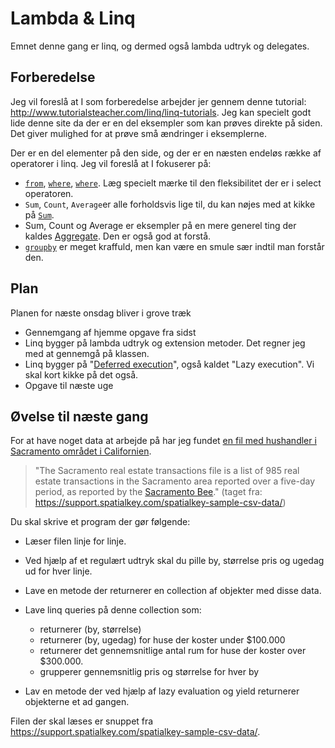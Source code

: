 # Lambda & Linq
Emnet denne gang er linq, og dermed også lambda udtryk og delegates.

## Forberedelse
Jeg vil foreslå at I som forberedelse arbejder jer gennem denne tutorial: http://www.tutorialsteacher.com/linq/linq-tutorials. Jeg kan specielt godt lide denne site da der er en del eksempler som kan prøves direkte på siden. Det giver mulighed for at prøve små ændringer i eksemplerne.

Der er en del elementer på den side, og der er en næsten endeløs række af operatorer i linq. Jeg vil foreslå at I fokuserer på:

- [`from`](http://www.tutorialsteacher.com/linq/linq-query-syntax), [`where`](http://www.tutorialsteacher.com/linq/linq-filtering-operators-where), [`where`](http://www.tutorialsteacher.com/linq/linq-projection-operators). Læg specielt mærke til den fleksibilitet der er i select operatoren.
- `Sum`, `Count`, `Average`er alle forholdsvis lige til, du kan nøjes med at kikke på [`Sum`](http://www.tutorialsteacher.com/linq/linq-aggregation-operator-sum).
- Sum, Count og Average er eksempler på en mere generel ting der kaldes [Aggregate](http://www.tutorialsteacher.com/linq/linq-aggregation-operator-aggregate). Den er også god at forstå.
- [`groupby`](http://www.tutorialsteacher.com/linq/linq-grouping-operator-groupby-tolookup) er meget kraffuld, men kan være en smule sær indtil man forstår den.

## Plan
Planen for næste onsdag bliver i grove træk

* Gennemgang af hjemme opgave fra sidst
* Linq bygger på lambda udtryk og extension metoder. Det regner jeg med at gennemgå på klassen.
* Linq bygger på "[Deferred execution](http://www.tutorialsteacher.com/linq/linq-deferred-execution)", også kaldet "Lazy execution". Vi skal kort kikke på det også.
* Opgave til næste uge

## Øvelse til næste gang
For at have noget data at arbejde på har jeg fundet [en fil med hushandler i Sacramento området i Californien](Sacramentorealestatetransactions.csv).
>"The Sacramento real estate transactions file is a list of 985 real estate transactions in the Sacramento area reported over a five-day period, as reported by the [Sacramento Bee](http://www.sacbee.com/)." (taget fra: https://support.spatialkey.com/spatialkey-sample-csv-data/)

Du skal skrive et program der gør følgende:

- Læser filen linje for linje.

- Ved hjælp af et regulært udtryk skal du pille by, størrelse pris og ugedag ud for hver linje.

- Lave en metode der returnerer en collection af objekter med disse data.

-	Lave linq queries på denne collection som:
	- returnerer (by, størrelse)
	- returnerer (by, ugedag) for huse der koster under $100.000
	- returnerer det gennemsnitlige antal rum for huse der koster over $300.000.
	- grupperer gennemsnitlig pris og størrelse for hver by

- Lav en metode der ved hjælp af lazy evaluation og yield returnerer objekterne et ad gangen.

Filen der skal læses er snuppet fra https://support.spatialkey.com/spatialkey-sample-csv-data/. 


